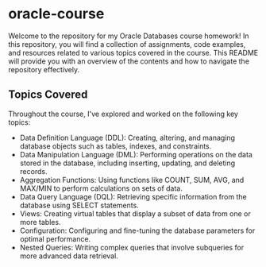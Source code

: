 # oracle-course

Welcome to the repository for my Oracle Databases course homework! In this repository, you will find a collection of assignments, code examples, and resources related to various topics covered in the course. This README will provide you with an overview of the contents and how to navigate the repository effectively.

## Topics Covered

Throughout the course, I've explored and worked on the following key topics:

* Data Definition Language (DDL): Creating, altering, and managing database objects such as tables, indexes, and constraints.
* Data Manipulation Language (DML): Performing operations on the data stored in the database, including inserting, updating, and deleting records.
* Aggregation Functions: Using functions like COUNT, SUM, AVG, and MAX/MIN to perform calculations on sets of data.
* Data Query Language (DQL): Retrieving specific information from the database using SELECT statements.
* Views: Creating virtual tables that display a subset of data from one or more tables.
* Configuration: Configuring and fine-tuning the database parameters for optimal performance.
* Nested Queries: Writing complex queries that involve subqueries for more advanced data retrieval.

